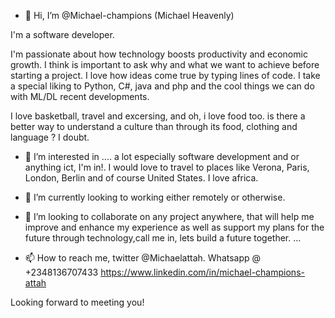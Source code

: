 - 👋 Hi, I’m @Michael-champions (Michael Heavenly)

I'm a software developer.

I'm passionate about how technology boosts productivity and economic growth. I think is important to ask why and what we want to achieve before starting a project. I love how ideas come true by typing lines of code. I take a special liking to Python, C#, java and php and the cool things we can do with ML/DL recent developments.  

I love basketball, travel and excersing, and oh, i love food too. is there a better way to understand a culture than through its food, clothing and language ? I doubt.
- 👀 I’m interested in .... a lot especially software development and or anything ict, I'm in!.
I would love to travel to places like Verona, Paris, London, Berlin and of course United States.
I love africa.

- 🌱 I’m currently looking to working either remotely or otherwise.
- 💞️ I’m looking to collaborate on any project anywhere, that will help me improve and enhance my experience as well as support my plans for the future through technology,call me in, lets build a future together. ...
- 📫 How to reach me,
twitter @Michaelattah. Whatsapp @ +2348136707433
https://www.linkedin.com/in/michael-champions-attah


Looking forward to meeting you! 


<!---
Michael-champions/Michael-champions is a ✨ special ✨ repository because its `README.md` (this file) appears on your GitHub profile.
You can click the Preview link to take a look at your changes.
--->
